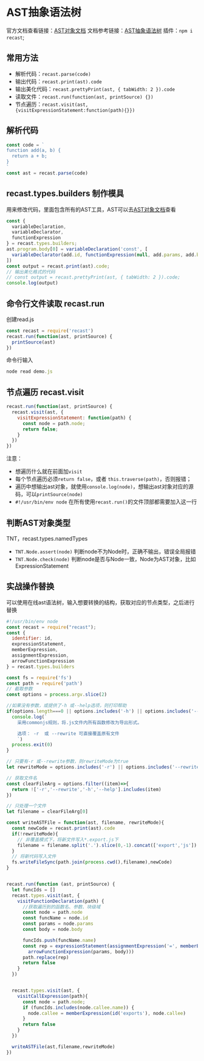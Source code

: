 # AST抽象语法树
官方文档查看链接：[AST对象文档](https://developer.mozilla.org/zh-CN/docs/Mozilla/Projects/SpiderMonkey/Parser_API)
文档参考链接：[AST抽象语法树](https://segmentfault.com/a/1190000016231512)
插件：`npm i recast`;
## 常用方法
* 解析代码：`recast.parse(code)`
* 输出代码：`recast.print(ast).code`
* 输出美化代码：`recast.prettyPrint(ast, { tabWidth: 2 }).code`
* 读取文件：`recast.run(function(ast, printSource) {})`
* 节点遍历：`recast.visit(ast, {visitExpressionStatement:function(path){}})`



## 解析代码

```js
const code = `
function add(a, b) {
  return a + b;
}
`
const ast = recast.parse(code)
```



## recast.types.builders 制作模具

用来修改代码，里面包含所有的AST工具，AST可以去[AST对象文档](https://developer.mozilla.org/zh-CN/docs/Mozilla/Projects/SpiderMonkey/Parser_API)查看
```js
const {
  variableDeclaration,
  variableDeclarator,
  functionExpression 
} = recast.types.builders;
ast.program.body[0] = variableDeclaration('const', [
  variableDeclarator(add.id, functionExpression(null, add.params, add.body))
])
const output = recast.print(ast).code;
// 输出美化格式的代码
// const output = recast.prettyPrint(ast, { tabWidth: 2 }).code;
console.log(output)
```



## 命令行文件读取 recast.run

创建read.js
```js
const recast = require('recast')
recast.run(function(ast, printSource) {
  printSource(ast)
})
```
命令行输入
```js
node read demo.js
```



## 节点遍历 recast.visit

```js
recast.run(function(ast, printSource) {
  recast.visit(ast, {
    visitExpressionStatement: function(path) {
      const node = path.node;
      return false;
    }
  })
})
```
注意：
* 想遍历什么就在前面加`visit`
* 每个节点遍历必须`return false`，或者 `this.traverse(path)`，否则报错；
* 遍历中想输出ast对象，就使用`console.log(node)`，想输出ast对象对应的源码，可以`printSource(node)`
* `#!/usr/bin/env node`   在所有使用`recast.run()`的文件顶部都需要加入这一行



## 判断AST对象类型

TNT，recast.types.namedTypes
* `TNT.Node.assert(node)` 判断node不为Node时，正确不输出，错误全局报错  
* `TNT.Node.check(node)`  判断node是否与Node一致，Node为AST对象，比如ExpressionStatement



## 实战操作替换

可以使用在线ast语法树，输入想要转换的结构，获取对应的节点类型，之后进行替换

```js
#!/usr/bin/env node
const recast = require("recast");
const {
  identifier: id,
  expressionStatement,
  memberExpression,
  assignmentExpression,
  arrowFunctionExpression
} = recast.types.builders

const fs = require('fs')
const path = require('path')
// 截取参数
const options = process.argv.slice(2)

//如果没有参数，或提供了-h 或--help选项，则打印帮助
if(options.length===0 || options.includes('-h') || options.includes('--help')){
  console.log(`
    采用commonjs规则，将.js文件内所有函数修改为导出形式。

    选项： -r  或 --rewrite 可直接覆盖原有文件
    `)
  process.exit(0)
}

// 只要有-r 或--rewrite参数，则rewriteMode为true
let rewriteMode = options.includes('-r') || options.includes('--rewrite')

// 获取文件名
const clearFileArg = options.filter((item)=>{
  return !['-r','--rewrite','-h','--help'].includes(item)
})

// 只处理一个文件
let filename = clearFileArg[0]

const writeASTFile = function(ast, filename, rewriteMode){
  const newCode = recast.print(ast).code
  if(!rewriteMode){
    // 非覆盖模式下，将新文件写入*.export.js下
    filename = filename.split('.').slice(0,-1).concat(['export','js']).join('.')
  }
  // 将新代码写入文件
  fs.writeFileSync(path.join(process.cwd(),filename),newCode)
}


recast.run(function (ast, printSource) {
  let funcIds = []
  recast.types.visit(ast, {
    visitFunctionDeclaration(path) {
      //获取遍历到的函数名、参数、块级域
      const node = path.node
      const funcName = node.id
      const params = node.params
      const body = node.body

      funcIds.push(funcName.name)
      const rep = expressionStatement(assignmentExpression('=', memberExpression(id('exports'), funcName),
        arrowFunctionExpression(params, body)))
      path.replace(rep)
      return false
    }
  })


  recast.types.visit(ast, {
    visitCallExpression(path){
      const node = path.node;
      if (funcIds.includes(node.callee.name)) {
        node.callee = memberExpression(id('exports'), node.callee)
      }
      return false
    }
  })

  writeASTFile(ast,filename,rewriteMode)
})
```

